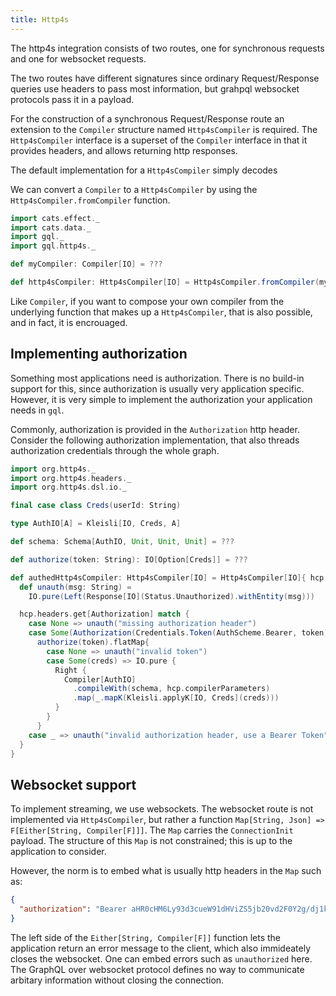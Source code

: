 ```yaml
---
title: Http4s
---
```

The http4s integration consists of two routes, one for synchronous requests and one for websocket requests.

The two routes have different signatures since ordinary Request/Response queries use headers to pass most information, but grahpql websocket protocols pass it in a payload.

For the construction of a synchronous Request/Response route an extension to the `Compiler` structure named `Http4sCompiler` is required.
The `Http4sCompiler` interface is a superset of the `Compiler` interface in that it provides headers, and allows returning http responses.

The default implementation for a `Http4sCompiler` simply decodes

We can convert a `Compiler` to a `Http4sCompiler` by using the `Http4sCompiler.fromCompiler` function.
```scala mdoc
import cats.effect._
import cats.data._
import gql._
import gql.http4s._

def myCompiler: Compiler[IO] = ???

def http4sCompiler: Http4sCompiler[IO] = Http4sCompiler.fromCompiler(myCompiler)
```
Like `Compiler`, if you want to compose your own compiler from the underlying function that makes up a `Http4sCompiler`, that is also possible, and in fact, it is encrouaged.

## Implementing authorization
Something most applications need is authorization.
There is no build-in support for this, since authorization is usually very application specific.
However, it is very simple to implement the authorization your application needs in `gql`.

Commonly, authorization is provided in the `Authorization` http header.
Consider the following authorization implementation, that also threads authorization credentials through the whole graph.
```scala mdoc
import org.http4s._
import org.http4s.headers._
import org.http4s.dsl.io._

final case class Creds(userId: String)

type AuthIO[A] = Kleisli[IO, Creds, A]

def schema: Schema[AuthIO, Unit, Unit, Unit] = ???

def authorize(token: String): IO[Option[Creds]] = ???

def authedHttp4sCompiler: Http4sCompiler[IO] = Http4sCompiler[IO]{ hcp =>
  def unauth(msg: String) = 
    IO.pure(Left(Response[IO](Status.Unauthorized).withEntity(msg)))

  hcp.headers.get[Authorization] match {
    case None => unauth("missing authorization header")
    case Some(Authorization(Credentials.Token(AuthScheme.Bearer, token))) =>
      authorize(token).flatMap{
        case None => unauth("invalid token")
        case Some(creds) => IO.pure {
          Right {
            Compiler[AuthIO]
              .compileWith(schema, hcp.compilerParameters)
              .map(_.mapK(Kleisli.applyK[IO, Creds](creds)))
          }
        }
      }
    case _ => unauth("invalid authorization header, use a Bearer Token")
  }
}
```

## Websocket support
To implement streaming, we use websockets.
The websocket route is not implemented via `Http4sCompiler`, but rather a function `Map[String, Json] => F[Either[String, Compiler[F]]]`.
The `Map` carries the `ConnectionInit` payload.
The structure of this `Map` is not constrained; this is up to the application to consider.

However, the norm is to embed what is usually http headers in the `Map` such as:
```json
{
  "authorization": "Bearer aHR0cHM6Ly93d3cueW91dHViZS5jb20vd2F0Y2g/dj1kUXc0dzlXZ1hjUQ=="
}
```

The left side of the `Either[String, Compiler[F]]` function lets the application return an error message to the client, which also immideately closes the websocket.
One can embed errors such as `unauthorized` here.
The GraphQL over websocket protocol defines no way to communicate arbitary information without closing the connection.
